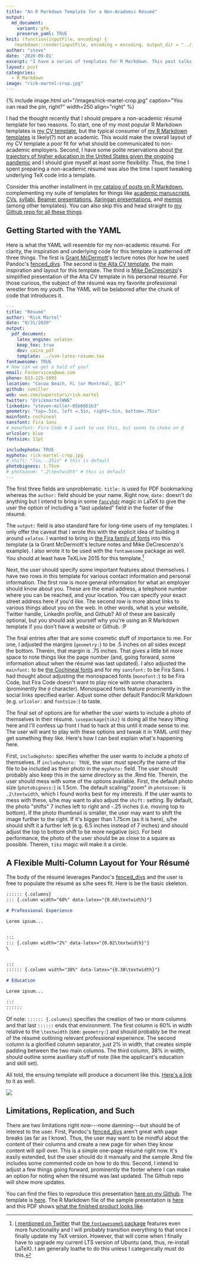 ```yaml
---
title: "An R Markdown Template for a Non-Academic Résumé"
output:
  md_document:
    variant: gfm
    preserve_yaml: TRUE
knit: (function(inputFile, encoding) {
   rmarkdown::render(inputFile, encoding = encoding, output_dir = "../_posts") })
author: "steve"
date: '2020-09-01'
excerpt: "I have a series of templates for R Markdown. This post talks about my template for non-academic résumés."
layout: post
categories:
  - R Markdown
image: "rick-martel-crop.jpg"
---
```




{% include image.html url="/images/rick-martel-crop.jpg" caption="You can read the pin, right?" width=250 align="right" %}

<style>
img[src*='#center'] { 
    display: block;
    margin: auto;
}
</style>



I had the thought recently that I should prepare a non-academic résumé template for two reasons. To start, one of my most popular R Markdown templates is [my CV template](http://svmiller.com/blog/2016/03/svm-r-markdown-cv/), but the typical consumer of [my R Markdown templates](https://github.com/svmiller/svm-r-markdown-templates) is likely(?) not an academic. This would make the overall layout of my CV template a poor fit for what should be communicated to non-academic employers. Second, I have some polite reservations about [the trajectory of higher education in the United States given the ongoing pandemic](https://www.nature.com/articles/d41586-020-01518-y) and I should give myself at least some flexibility. Thus, the time I spent preparing a non-academic résumé was also the time I spent tweaking underlying TeX code into a template.

Consider this another installment in [my catalog of posts on R Markdown](http://svmiller.com/categories/#R%20Markdown), complementing my suite of templates for things like [academic manuscripts](http://svmiller.com/blog/2016/02/svm-r-markdown-manuscript/), [CVs](http://svmiller.com/blog/2016/03/svm-r-markdown-cv/), [syllabi](http://svmiller.com/blog/2016/07/r-markdown-syllabus/), [Beamer presentations](http://svmiller.com/blog/2019/08/r-markdown-template-beamer-presentations/), [Xaringan presentations](http://svmiller.com/blog/2018/02/r-markdown-xaringan-theme/), and [memos](http://svmiller.com/blog/2019/06/r-markdown-memo-template/) (among other templates). You can also skip this and head straight to [my Github repo for all these things](https://github.com/svmiller/svm-r-markdown-templates).

## Getting Started with the YAML

Here is what the YAML will resemble for my non-academic résumé. For clarity, the inspiration and underlying code for this template is patterned off three things. The first is [Grant McDermott](https://grantmcdermott.com/)'s lecture notes (for how he used Pandoc's [fenced_divs](https://pandoc.org/MANUAL.html#extension-fenced_divs). The second is [the Alta CV template](https://github.com/liantze/AltaCV), the main inspiration and layout for this template. The third is [Mike DeCrescenzo](https://mikedecr.github.io/)'s simplified presentation of the Alta CV template in his personal résumé. For those curious, the subject of the résumé was my favorite professional wrestler from my youth. The YAML will be belabored after the chunk of code that introduces it.

```yaml
---
title: "Résumé"
author: "Rick Martel"
date: "8/31/2020"
output: 
  pdf_document:
    latex_engine: xelatex
    keep_tex: true
    dev: cairo_pdf
    template: ../svm-latex-resume.tex
fontawesome: TRUE
# How can we get a hold of you?
email: FanServices@wwe.com
phone: 833-225-5993
location: "Cocoa Beach, FL (or Montréal, QC)"
github: svmiller
web: wwe.com/superstars/rick-martel
twitter: "@rickmartelWWE"
linkedin: "steven-miller-05b6851b3"
geometry: "top=.5in, left =.5in, right=.5in, bottom=.75in"
mainfont: cochineal
sansfont: Fira Sans
# monofont: Fira Code # I want to use this, but seems to choke on @
urlcolor: blue
fontsize: 11pt

includephoto: TRUE
myphoto: rick-martel-crop.jpg
# shift: "7in,-.25in" # this is default
photobigness: 1.75cm
# photozoom: ".2\textwidth" # this is default
---
```

The first three fields are unproblematic. `title:` is used for PDF bookmarking whereas the `author:` field should be your name. Right now, `date:` doesn't do anything but I intend to bring in some [`fancyhdr`](https://ctan.org/pkg/fancyhdr?lang=en) magic in LaTeX to give the user the option of including a "last updated" field in the footer of the résumé.

The `output:` field is also standard fare for long-time users of my templates. I only offer the caveat that I wrote this with the explicit idea of building it around `xelatex`. I wanted to bring in [the Fira family of fonts](https://fonts.google.com/specimen/Fira+Sans) into this template (a la Grant McDermott's lecture notes and Mike DeCrescenzo's example). I also wrote it to be used with the `fontawesome` package as well. You should at least have TeXLive 2015 for this template.[^fontawesome5]

[^fontawesome5]: [I mentioned on Twitter](https://twitter.com/stevenvmiller/status/1298645134469476354) that [the `fontawesome5` package](http://mirrors.ibiblio.org/CTAN/fonts/fontawesome5/doc/fontawesome5.pdf) features even more functionality and I will probably transition everything to that once I finally update my TeX version. However, that will come when I finally have to upgrade my current LTS version of Ubuntu (and, thus, re-install LaTeX). I am generally loathe to do this unless I categorically must do this.

Next, the user should specify some important features about themselves. I have two rows in this template for various contact information and personal information. The first row is more general information for what an employer should know about you. These are the email address, a telephone number where you can be reached, and your location. You can specify your exact street address here if you'd like. The second row is more about links to various things about you on the web. In other words, what is your website, Twitter handle, LinkedIn profile, and Github? All of these are basically optional, but you should ask yourself why you're using an R Markdown template if you don't have a website or Github. :P

The final entries after that are some cosmetic stuff of importance to me. For one, I adjusted the margins (`geometry:`) to be .5 inches on all sides except the bottom. Therein, that margin is .75 inches. That gives a little bit more space to note things like the page number (and, going forward, some information about when the résumé was last updated). I also adjusted the `mainfont:` to be [the Cochineal fonts](https://ctan.org/pkg/cochineal?lang=en) and for my `sansfont:` to be Fira Sans. I had thought about adjusting the monospaced fonts (`monofont:`) to be Fira Code, but Fira Code doesn't want to play nice with some characters (prominently the `@` character). Monospaced fonts feature prominently in the social links specified earlier. Adjust some other default Pandoc/R Markdown (e.g. `urlcolor:` and `fontsize:`) to taste.

The final set of options are for whether the user wants to include a photo of themselves in their résumé. `\usepackage{tikz}` is doing all the heavy lifting here and I'll confess up front I had to hack at this until it made sense to me. The user will want to play with these options and tweak it in YAML until they get something they like. Here's how I can best explain what's happening here.

First, `includephoto:` specifies whether the user wants to include a photo of themselves. If `includephoto: TRUE`, the user *must* specify the name of the file to be included as their photo in the `myphoto:` field. The user should probably also keep this in the same directory as the .Rmd file. Therein, the user should mess with some of the options available. First, the default photo size (`photobigness:`) is 1.5cm. The default scaling/"zoom" in `photozoom:` is `.2\textwidth`, which I found works best for my interests. If the user wants to mess with these, s/he may want to also adjust the `shift:` setting. By default, the photo "shifts" 7 inches left to right and -.25 inches (i.e. moving top to bottom). If the photo thumbnail is smaller, the user may want to shift the image further to the right. If it's bigger than 1.75cm (as it is here), s/he should shift it a further left (e.g. 6.5 inches instead of 7 inches) and should adjust the top to bottom shift to be more negative (sic). For best performance, the photo of the user should be as close to a square as possible. Therein, `tikz` magic will make it a circle.


## A Flexible Multi-Column Layout for Your Résumé

The body of the résumé leverages Pandoc's [fenced_divs](https://pandoc.org/MANUAL.html#extension-fenced_divs) and the user is free to populate the résumé as s/he sees fit. Here is be the basic skeleton.

```markdown
:::::: {.columns}
::: {.column width="60%" data-latex="{0.60\textwidth}"}

# Professional Experience

Lorem ipsum...


:::
::: {.column width="2%" data-latex="{0.02\textwidth}"}
\


:::
:::::: {.column width="38%" data-latex="{0.38\textwidth}"}

# Education

Lorem ipsum...

:::
::::::

```

Of note: `:::::: {.columns}` specifies the creation of two or more columns and that last `::::::` ends that environment. The first column is 60% in width relative to the `\textwidth` (see: `geometry:`) and should probably be the meat of the résumé outlining relevant professional experience. The second column is a glorified column separator, just 2% in width, that creates simple padding between the two main columns. The third column, 38% in width, should outline some auxiliary stuff of note (like the applicant's education and skill set).

All told, the ensuing template will produce a document like this. [Here's a link](https://github.com/svmiller/svm-r-markdown-templates/blob/master/resume-example/svm-resume-example.pdf) to it as well.



![](../../../../../../images/rick-martel-fake-cv-svm-rmarkdown-resume.png#center)


## Limitations, Replication, and Such

There are two limitations right now---none damning---but should be of interest to the user. First,  Pandoc's [fenced_divs](https://pandoc.org/MANUAL.html#extension-fenced_divs) aren't great with page breaks (as far as I know). Thus, the user may want to be mindful about the content of their columns and create a new page for when they know content will spill over. This is a simple one-page résumé right now. It's easily extended, but the user should do it manually and the sample .Rmd file includes some commented code on how to do this. Second, I intend to adjust a few things going forward, prominently the footer where I can make an option for noting when the résumé was last updated. The Github repo will show more updates.

You can find the files to reproduce this presentation [here on my Github](https://github.com/svmiller/svm-r-markdown-templates/tree/master/resume-example). The template is [here](https://github.com/svmiller/svm-r-markdown-templates/blob/master/svm-latex-resume.tex). The R Markdown file of the sample presentation is [here](https://github.com/svmiller/svm-r-markdown-templates/blob/master/resume-example/svm-resume-example.Rmd) and this PDF shows [what the finished product looks like](https://github.com/svmiller/svm-r-markdown-templates/blob/master/resume-example/svm-resume-example.pdf). 


